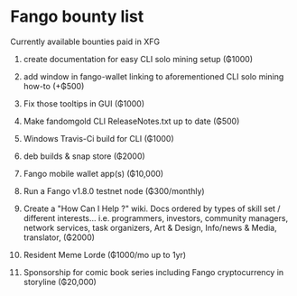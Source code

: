 # Fango bounty list
Currently available bounties paid in XFG

1) create documentation for easy CLI solo mining setup (₲1000)

2) add window in fango-wallet linking to aforementioned CLI solo mining how-to (+₲500)

3) Fix those tooltips in GUI (₲1000)

4) Make fandomgold CLI ReleaseNotes.txt up to date (₲500)

5) Windows Travis-Ci build for CLI (₲1000)

6) deb builds & snap store (₲2000)

7) Fango mobile wallet app(s) (₲10,000)

8) Run a Fango v1.8.0 testnet node (₲300/monthly)

9) Create a "How Can I Help ?" wiki. Docs ordered by types of skill set / different interests...  i.e.  programmers, investors, community managers, network services, task organizers, Art & Design, Info/news & Media, translator, (₲2000)

10) Resident Meme Lorde (₲1000/mo up to 1yr)

11) Sponsorship for comic book series including Fango cryptocurrency in storyline (₲20,000)
